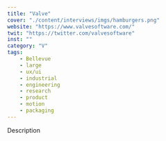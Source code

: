 ```yaml
---
title: "Valve"
cover: "./content/interviews/imgs/hamburgers.png"
website: "https://www.valvesoftware.com/"
twit: "https://twitter.com/valvesoftware"
inst: ""
category: "V"
tags:
    - Bellevue
    - large
    - ux/ui
    - industrial
    - engineering
    - research
    - product
    - motion
    - packaging
---
```


Description
